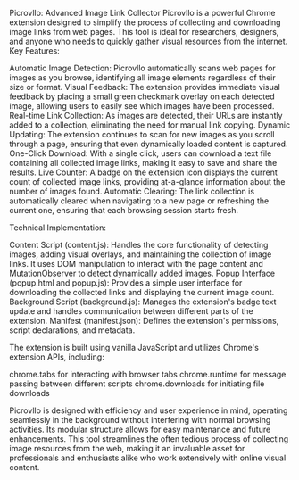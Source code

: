 Picrovllo: Advanced Image Link Collector
Picrovllo is a powerful Chrome extension designed to simplify the process of collecting and downloading image links from web pages. This tool is ideal for researchers, designers, and anyone who needs to quickly gather visual resources from the internet.
Key Features:

Automatic Image Detection: Picrovllo automatically scans web pages for images as you browse, identifying all image elements regardless of their size or format.
Visual Feedback: The extension provides immediate visual feedback by placing a small green checkmark overlay on each detected image, allowing users to easily see which images have been processed.
Real-time Link Collection: As images are detected, their URLs are instantly added to a collection, eliminating the need for manual link copying.
Dynamic Updating: The extension continues to scan for new images as you scroll through a page, ensuring that even dynamically loaded content is captured.
One-Click Download: With a single click, users can download a text file containing all collected image links, making it easy to save and share the results.
Live Counter: A badge on the extension icon displays the current count of collected image links, providing at-a-glance information about the number of images found.
Automatic Clearing: The link collection is automatically cleared when navigating to a new page or refreshing the current one, ensuring that each browsing session starts fresh.

Technical Implementation:

Content Script (content.js): Handles the core functionality of detecting images, adding visual overlays, and maintaining the collection of image links. It uses DOM manipulation to interact with the page content and MutationObserver to detect dynamically added images.
Popup Interface (popup.html and popup.js): Provides a simple user interface for downloading the collected links and displaying the current image count.
Background Script (background.js): Manages the extension's badge text update and handles communication between different parts of the extension.
Manifest (manifest.json): Defines the extension's permissions, script declarations, and metadata.

The extension is built using vanilla JavaScript and utilizes Chrome's extension APIs, including:

chrome.tabs for interacting with browser tabs
chrome.runtime for message passing between different scripts
chrome.downloads for initiating file downloads

Picrovllo is designed with efficiency and user experience in mind, operating seamlessly in the background without interfering with normal browsing activities. Its modular structure allows for easy maintenance and future enhancements.
This tool streamlines the often tedious process of collecting image resources from the web, making it an invaluable asset for professionals and enthusiasts alike who work extensively with online visual content.
